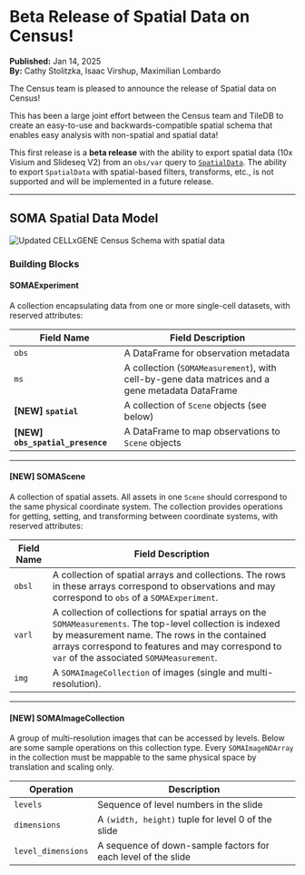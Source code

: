 # Beta Release of Spatial Data on Census!

**Published:** Jan 14, 2025  
**By:** Cathy Stolitzka, Isaac Virshup, Maximilian Lombardo  

The Census team is pleased to announce the release of Spatial data on Census!

This has been a large joint effort between the Census team and TileDB to create an easy-to-use and backwards-compatible spatial schema that enables easy analysis with non-spatial and spatial data!

This first release is a **beta release** with the ability to export spatial data (10x Visium and Slideseq V2) from an `obs/var` query to [`SpatialData`](https://spatialdata.scverse.org/en/stable/). The ability to export `SpatialData` with spatial-based filters, transforms, etc., is not supported and will be implemented in a future release.

---

## SOMA Spatial Data Model

![Updated CELLxGENE Census Schema with spatial data](/census-spatial-schema.svg)

### Building Blocks

#### **SOMAExperiment**

A collection encapsulating data from one or more single-cell datasets, with reserved attributes:

| Field Name             | Field Description                                                                 |
|-------------------------|-----------------------------------------------------------------------------------|
| `obs`                  | A DataFrame for observation metadata                                             |
| `ms`                   | A collection (`SOMAMeasurement`), with cell-by-gene data matrices and a gene metadata DataFrame |
| **[NEW] `spatial`**    | A collection of `Scene` objects (see below)                                      |
| **[NEW] `obs_spatial_presence`** | A DataFrame to map observations to `Scene` objects                              |

---

#### **[NEW] SOMAScene**

A collection of spatial assets. All assets in one `Scene` should correspond to the same physical coordinate system. The collection provides operations for getting, setting, and transforming between coordinate systems, with reserved attributes:

| Field Name   | Field Description                                                                                                                                   |
|--------------|-----------------------------------------------------------------------------------------------------------------------------------------------------|
| `obsl`       | A collection of spatial arrays and collections. The rows in these arrays correspond to observations and may correspond to `obs` of a `SOMAExperiment`. |
| `varl`       | A collection of collections for spatial arrays on the `SOMAMeasurements`. The top-level collection is indexed by measurement name. The rows in the contained arrays correspond to features and may correspond to `var` of the associated `SOMAMeasurement`. |
| `img`        | A `SOMAImageCollection` of images (single and multi-resolution).                                                                                    |

---

#### **[NEW] SOMAImageCollection**

A group of multi-resolution images that can be accessed by levels. Below are some sample operations on this collection type. Every `SOMAImageNDArray` in the collection must be mappable to the same physical space by translation and scaling only.

| Operation         | Description                                                             |
|-------------------|-------------------------------------------------------------------------|
| `levels`          | Sequence of level numbers in the slide                                 |
| `dimensions`      | A `(width, height)` tuple for level 0 of the slide                     |
| `level_dimensions`| A sequence of down-sample factors for each level of the slide          |
